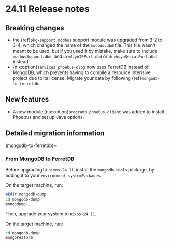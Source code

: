 # 24.11 Release notes

## Breaking changes

- the {ref}`pkg-support.modbus` support module was upgraded from 3-2 to 3-4,
  which changed the name of the `modbus.dbd` file.
  This file wasn't meant to be used,
  but if you used it by mistake,
  make sure to include `modbusSupport.dbd`,
  and `drvAsynIPPort.dbd` or `drvAsynSerialPort.dbd` instead.
- {nix:option}`services.phoebus-olog` now uses FerretDB instead of MongoDB,
  which prevents having to compile a resource intensive project
  due to its license.
  Migrate your data by following {ref}`mongodb-to-ferretdb`.

## New features

- A new module {nix:option}`programs.phoebus-client` was added
  to install Phoebus and set up Java options.

## Detailed migration information

(mongodb-to-ferretdb)=
### From MongoDB to FerretDB

Before upgrading to `nixos-24.11`,
install the `mongodb-tools` package,
by adding it to your `environment.systemPackages`.

On the target machine,
run:

```bash
mkdir mongodb-dump
cd mongodb-dump
mongodump
```

Then,
upgrade your system to `nixos-24.11`.

On the target machine,
run:

```bash
cd mongodb-dump
mongorestore
```
